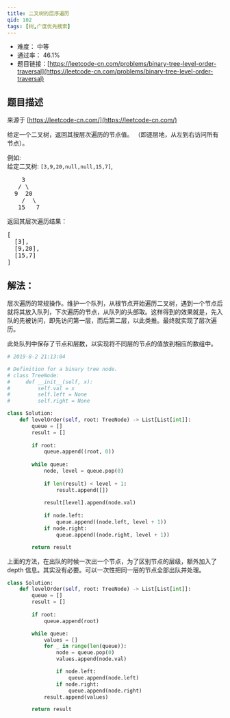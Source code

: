```yaml
---
title: 二叉树的层序遍历
qid: 102
tags: [树,广度优先搜索]
---
```



- 难度： 中等
- 通过率： 46.1%
- 题目链接：[https://leetcode-cn.com/problems/binary-tree-level-order-traversal](https://leetcode-cn.com/problems/binary-tree-level-order-traversal)


## 题目描述

来源于 [https://leetcode-cn.com/](https://leetcode-cn.com/)

<p>给定一个二叉树，返回其按层次遍历的节点值。 （即逐层地，从左到右访问所有节点）。</p>

<p>例如:<br>
给定二叉树:&nbsp;<code>[3,9,20,null,null,15,7]</code>,</p>

<pre>    3
   / \
  9  20
    /  \
   15   7
</pre>

<p>返回其层次遍历结果：</p>

<pre>[
  [3],
  [9,20],
  [15,7]
]
</pre>


## 解法：

层次遍历的常规操作。维护一个队列，从根节点开始遍历二叉树，遇到一个节点后就将其放入队列，下次遍历的节点，从队列的头部取。这样得到的效果就是，先入队的先被访问，即先访问第一层，而后第二层，以此类推。最终就实现了层次遍历。

此处队列中保存了节点和层数，以实现将不同层的节点的值放到相应的数组中。

```python
# 2019-8-2 21:13:04

# Definition for a binary tree node.
# class TreeNode:
#     def __init__(self, x):
#         self.val = x
#         self.left = None
#         self.right = None

class Solution:
    def levelOrder(self, root: TreeNode) -> List[List[int]]:
        queue = []
        result = []
        
        if root:
            queue.append((root, 0))
            
        while queue:
            node, level = queue.pop(0)
            
            if len(result) < level + 1:
                result.append([])
            
            result[level].append(node.val)
            
            if node.left:
                queue.append((node.left, level + 1))
            if node.right:
                queue.append((node.right, level + 1))

        return result
```

上面的方法，在出队的时候一次出一个节点，为了区别节点的层级，额外加入了 depth 信息。其实没有必要。可以一次性把同一层的节点全部出队并处理。

```python
class Solution:
    def levelOrder(self, root: TreeNode) -> List[List[int]]:
        queue = []
        result = []
        
        if root:
            queue.append(root)

        while queue:
            values = []
            for _ in range(len(queue)):
                node = queue.pop(0)
                values.append(node.val)

                if node.left:
                    queue.append(node.left)
                if node.right:
                    queue.append(node.right)
            result.append(values)            

        return result
```